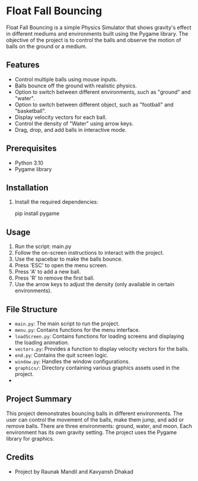 
# Float Fall Bouncing

Float Fall Bouncing is a simple Physics Simulator that shows gravity's effect in different mediums and environments built using the Pygame library. The objective of the project is to control the balls and observe the motion of balls on the ground or a medium.

## Features

- Control multiple balls using mouse inputs.
- Balls bounce off the ground with realistic physics.
- Option to switch between different environments, such as "ground" and "water".
- Option to switch between different object, such as "football" and "basketball".
- Display velocity vectors for each ball.
- Control the density of "Water" using arrow keys.
- Drag, drop, and add balls in interactive mode.

## Prerequisites

- Python 3.10
- Pygame library

## Installation

1. Install the required dependencies:

   pip install pygame

## Usage

1. Run the script: main.py
2. Follow the on-screen instructions to interact with the project.
3. Use the spacebar to make the balls bounce.
4. Press 'ESC' to open the menu screen.
5. Press 'A' to add a new ball.
6. Press 'R' to remove the first ball.
7. Use the arrow keys to adjust the density (only available in certain environments).

## File Structure

- `main.py`: The main script to run the project.
- `menu.py`: Contains functions for the menu interface.
- `loadScreen.py`: Contains functions for loading screens and displaying the loading animation.
- `vectors.py`: Provides a function to display velocity vectors for the balls.
- `end.py`: Contains the quit screen logic.
- `window.py`: Handles the window configurations.
- `graphics/`: Directory containing various graphics assets used in the project.
- 
## Project Summary

This project demonstrates bouncing balls in different environments. The user can control the movement of the balls,
make them jump, and add or remove balls. There are three environments: ground, water, and moon. Each environment
has its own gravity setting. The project uses the Pygame library for graphics.

## Credits
- Project by Raunak Mandil and Kavyansh Dhakad

